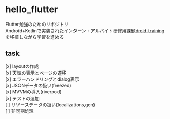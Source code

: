 # hello_flutter

Flutter勉強のためのリポジトリ  
Android+Kotlinで実装されたインターン・アルバイト研修用課題[droid-training](https://github.com/yumemi/droid-training)
を移植しながら学習を進める

## task

[x] layoutの作成  
[x] 天気の表示とページの遷移  
[x] エラーハンドリングとdialog表示  
[x] JSONデータの扱い(freezed)  
[x] MVVMの導入(riverpod)  
[x] テストの追加  
[ ] リソースデータの扱い(localizations,gen)  
[ ] 非同期処理  